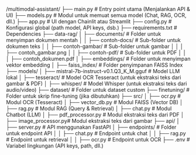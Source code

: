 /multimodal-assistant/
├── main.py               # Entry point utama (Menjalankan API & UI)
├── models.py             # Modul untuk memuat semua model (Chat, RAG, OCR, dll.)
├── app.py                # UI dengan Chainlit atau Streamlit
├── config.py             # Konfigurasi global (path model, API keys, dsb.)
├── requirements.txt      # Dependencies
├── data-rag/
│   ├── documents/        # Folder untuk menyimpan dokumen mentah
│   │   ├── contoh-docs/  # Sub-folder untuk dokumen teks
│   │   ├── contoh-gambar/ # Sub-folder untuk gambar
│   │   │   ├── contoh_gambar.png
│   │   ├── contoh-pdf/   # Sub-folder untuk PDF
│   │   │   ├── contoh_dokumen.pdf
│   ├── embeddings/       # Folder untuk menyimpan vektor embedding
│   ├── faiss_index/      # Folder penyimpanan FAISS Index
├── models/
│   ├── mistral-7b-instruct-v0.1.Q3_K_M.gguf  # Model LLM lokal
│   ├── tesseract/        # Model OCR Tesseract (untuk ekstraksi teks dari gambar & PDF)
│   ├── whisper/          # Model Whisper (untuk ekstraksi teks dari audio/video)
├── dataset/              # Folder untuk dataset custom
├── finetuning/           # Folder untuk skrip fine-tuning (jika dibutuhkan)
├── src/
│   ├── ocr.py            # Modul OCR (Tesseract)
│   ├── vector_db.py      # Modul FAISS (Vector DB)
│   ├── rag.py            # Modul RAG (Query & Retrieval)
│   ├── chat.py           # Modul Chatbot (LLM)
│   ├── pdf_processor.py  # Modul ekstraksi teks dari PDF
│   ├── image_processor.py# Modul ekstraksi teks dari gambar
├── api/
│   ├── server.py         # API menggunakan FastAPI
│   ├── endpoints/        # Folder untuk endpoint API
│   │   ├── chat.py       # Endpoint untuk chat
│   │   ├── rag.py        # Endpoint untuk retrieval
│   │   ├── ocr.py        # Endpoint untuk OCR
├── .env                  # Variabel lingkungan (API keys, path, dll.)
